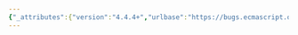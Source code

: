 ```yaml
---
{"_attributes":{"version":"4.4.4+","urlbase":"https://bugs.ecmascript.org/","maintainer":"dherman@mozilla.com"},"bug":{"bug_id":560,"creation_ts":"2012-07-15 11:55:00 -0700","short_desc":"15.1.2.1: more execution context stuff","delta_ts":"2014-10-11 17:24:25 -0700","product":"Draft for 6th Edition","component":"editorial issue","version":"Rev 9: July 8, 2012 Draft","rep_platform":"All","op_sys":"All","bug_status":"RESOLVED","resolution":"FIXED","priority":"Normal","bug_severity":"normal","everconfirmed":true,"reporter":{"uid":"jmdyck","name":"Michael Dyck"},"assigned_to":{"uid":"allen","name":"Allen Wirfs-Brock"},"long_desc":[{"commentid":1345,"comment_count":0,"who":{"uid":"jmdyck","name":"Michael Dyck"},"bug_when":"2012-07-15 11:55:18 -0700","thetext":"In 15.1.2.1 \"eval(x)\",\nsteps 5.b and 6.b say:\n    \"Set the LexicalEnvironment to ...\"\n\nI think this should be:\n    \"Set the LexicalEnvironment of evalCtx to ...\"\n\nSimilarly for \"VariableEnvironment\" in 5.c and 6.c.\n\nHowever, in 5.a,\n    \"Set the ThisBinding to the same value as\n     the ThisBinding of the calling execution context.\"\nis odd, because 10.4 doesn't say that an execution context has a ThisBinding."},{"commentid":1469,"comment_count":1,"who":{"uid":"allen","name":"Allen Wirfs-Brock"},"bug_when":"2012-08-13 19:01:07 -0700","thetext":"this isjust confirming the note in 15.1.2.1 that is a reminder that the refactoring of eval needs to be finished.\n\nAlso, consider putting detection of direct eval into the call operator"},{"commentid":8502,"comment_count":2,"who":{"uid":"jmdyck","name":"Michael Dyck"},"bug_when":"2014-05-15 11:12:48 -0700","thetext":"I believe all of my original points were addressed in rev11.\n\nDon't know about the points in comment 1."}]}}
---
```

